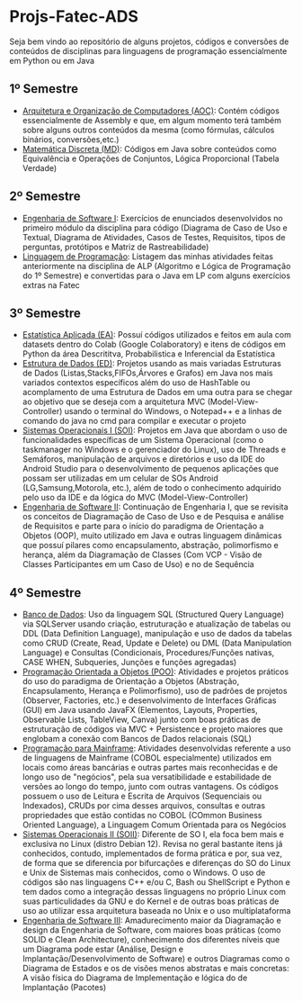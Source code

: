 # Projs-Fatec-ADS

Seja bem vindo ao repositório de alguns projetos, códigos e conversões de conteúdos de disciplinas para linguagens de programação essencialmente em Python ou em Java

## 1º Semestre
- [Arquitetura e Organização de Computadores (AOC)](./AOC): Contém códigos essencialmente de Assembly e que, em algum momento terá também sobre alguns outros conteúdos da mesma (como fórmulas, cálculos binários, conversões,etc.)
- [Matemática Discreta (MD)](./MD): Códigos em Java sobre conteúdos como Equivalência e Operações de Conjuntos, Lógica Proporcional (Tabela Verdade)

## 2º Semestre
- [Engenharia de Software I](./ESW/I/): Exercícios de enunciados desenvolvidos no primeiro módulo da disciplina para código (Diagrama de Caso de Uso e Textual, Diagrama de Atividades, Casos de Testes, Requisitos, tipos de perguntas, protótipos e Matriz de Rastreabilidade)
- [Linguagem de Programação](https://github.com/GustavoPereira-Dev/Atividades-Java-LP): Listagem das minhas atividades feitas anteriormente na disciplina de ALP (Algoritmo e Lógica de Programação do 1º Semestre) e convertidas para o Java em LP com alguns exercícios extras na Fatec

## 3º Semestre
- [Estatística Aplicada (EA)](./Estatistica_Aplicada/): Possuí códigos utilizados e feitos em aula com datasets dentro do Colab (Google Colaboratory) e itens de códigos em Python da área Descrititva, Probabilistica e Inferencial da Estatística
- [Estrutura de Dados (ED)](./Estrutura_Dados/): Projetos usando as mais variadas Estruturas de Dados (Listas,Stacks,FIFOs,Árvores e Grafos) em Java nos mais variados contextos específicos além do uso de HashTable ou acomplamento de uma Estrutura de Dados em uma outra para se chegar ao objetivo que se deseja com a arquitetura MVC (Model-View-Controller) usando o terminal do Windows, o Notepad++ e a linhas de comando do java no cmd para compilar e executar o projeto
- [Sistemas Operacionais I (SOI)](./SO/I/): Projetos em Java que abordam o uso de funcionalidades específicas de um Sistema Operacional (como o taskmanager no Windows e o gerenciador do Linux), uso de Threads e Semáforos, manipulação de arquivos e diretórios e uso da IDE do Android Studio para o desenvolvimento de pequenos aplicações que possam ser utilizadas em um celular de SOs Android (LG,Samsung,Motorola, etc.), além de todo o conhecimento adquirido pelo uso da IDE e da lógica do MVC (Model-View-Controller) 
- [Engenharia de Software II](./ESW/II/): Continuação de Engenharia I, que se revisita os conceitos de Diagramação de Caso de Uso e de Pesquisa e análise de Requisitos e parte para o início do paradigma de Orientação a Objetos (OOP), muito utilizado em Java e outras linguagem dinâmicas que possuí pilares como encapsulamento, abstração, polimorfismo e herança, além da Diagramação de Classes (Com VCP - Visão de Classes Participantes em um Caso de Uso) e no de Sequência

## 4º Semestre

- [Banco de Dados](./BD/): Uso da linguagem SQL (Structured Query Language) via SQLServer usando criação, estruturação e atualização de tabelas ou DDL (Data Definition Language), manipulação e uso de dados da tabelas como CRUD (Create, Read, Update e Delete) ou DML (Data Manipulation Language) e Consultas (Condicionais, Procedures/Funções nativas, CASE WHEN, Subqueries, Junções e funções agregadas)
- [Programação Orientada a Objetos (POO)](./OOP/): Atividades e projetos práticos do uso do paradigma de Orientação a Objetos (Abstração, Encapsulamento, Herança e Polimorfismo), uso de padrões de projetos (Observer, Factories, etc.) e desenvolvimento de Interfaces Gráficas (GUI) em Java usando JavaFX (Elementos, Layouts, Properties, Observable Lists, TableView, Canva) junto com boas práticas de estruturação de códigos via MVC + Persistence e projeto maiores que englobam a conexão com Bancos de Dados relacionais (SQL)
- [Programação para Mainframe](./MainframeCOBOL/): Atividades desenvolvidas referente a uso de linguagens de Mainframe (COBOL especialmente) utilizados em locais como áreas bancárias e outras partes mais reconhecidas e de longo uso de "negócios", pela sua versatibilidade e estabilidade de versões ao longo do tempo, junto com outras vantagens. Os códigos possuem o uso de Leitura e Escrita de Arquivos (Sequenciais ou Indexados), CRUDs por cima desses arquivos, consultas e outras propriedades que estão contidas no COBOL (COmmon Business Oriented Language), a Linguagem Comum Orientada para os Negócios
- [Sistemas Operacionais II (SOII)](./SO/II/): Diferente de SO I, ela foca bem mais e exclusiva no Linux (distro Debian 12). Revisa no geral bastante itens já conhecidos, contudo, implementados de forma prática e por, sua vez, de forma que se diferencia por bifurcações e diferenças do SO do Linux e Unix de Sistemas mais conhecidos, como o Windows. O uso de códigos são nas linguagens C++ e/ou C, Bash ou ShellScript e Python e tem dados como a integração dessas linguagens no próprio Linux com suas particulidades da GNU e do Kernel e de outras boas práticas de uso ao utilizar essa arquitetura baseada no Unix e o uso multiplataforma 
- [Engenharia de Software III](./ESW/III/): Amadurecimento maior da Diagramação e design da Engenharia de Software, com maiores boas práticas (como SOLID e Clean Architecture), conhecimento dos diferentes níveis que um Diagrama pode estar (Análise, Design e Implantação/Desenvolvimento de Software) e outros Diagramas como o Diagrama de Estados e os de visões menos abstratas e mais concretas: A visão física do Diagrama de Implementação e lógica do de Implantação (Pacotes)
